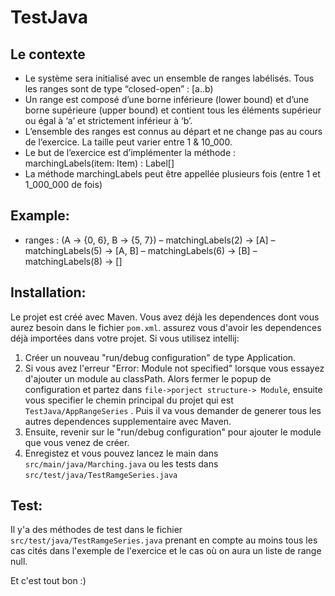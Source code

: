 # TestJava

## Le contexte
* Le système sera initialisé avec un ensemble de ranges labélisés. Tous les
ranges sont de type “closed-open” : [a..b)
* Un range est composé d’une borne inférieure (lower bound) et d’une borne
supérieure (upper bound) et contient tous les éléments supérieur ou égal à
‘a’ et strictement inférieur à ‘b’.
* L’ensemble des ranges est connus au départ et ne change pas au cours de
l’exercice. La taille peut varier entre 1 & 10_000.
* Le but de l’exercice est d’implémenter la méthode : marchingLabels(item:
Item) : Label[]
* La méthode marchingLabels peut être appellée plusieurs fois (entre 1 et
1_000_000 de fois)

## Example:
* ranges : (A -> {0, 6}, B -> {5, 7})
– matchingLabels(2) -> [A]
– matchingLabels(5) -> [A, B]
– matchingLabels(6) -> [B]
– matchingLabels(8) -> []

## Installation:
Le projet est créé avec Maven. Vous avez déjà les dependences dont vous aurez besoin dans le fichier `pom.xml`. assurez vous d'avoir les dependences déjà importées dans votre projet.
Si vous utilisez intellij: 
1. Créer un nouveau "run/debug configuration" de type Application.
2. Si vous avez l'erreur "Error: Module not specified" lorsque vous essayez d'ajouter un module au classPath. Alors fermer le popup de configuration et partez dans `file->porject structure-> Module`, ensuite vous specifier le chemin principal du projet qui est `TestJava/AppRangeSeries` . Puis il va vous demander de generer tous les autres dependences supplementaire avec Maven.
3. Ensuite, revenir sur le "run/debug configuration" pour ajouter le module que vous venez de créer. 
4. Enregistez et vous pouvez lancez le main dans `src/main/java/Marching.java` ou les tests dans `src/test/java/TestRamgeSeries.java`

## Test:
Il y'a des méthodes de test dans le fichier `src/test/java/TestRamgeSeries.java` prenant en compte au moins tous les cas cités dans l'exemple de l'exercice et le cas où on aura un liste de range null.

Et c'est tout bon :)
